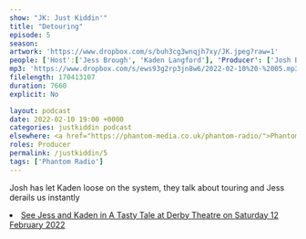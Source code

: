 ```yaml
---
show: "JK: Just Kiddin'"
title: "Detouring"
episode: 5
season: 
artwork: 'https://www.dropbox.com/s/buh3cg3wnqjh7xy/JK.jpeg?raw=1'
people: ['Host':['Jess Brough', 'Kaden Langford'], 'Producer': ['Josh Brunning']]
mp3: 'https://www.dropbox.com/s/ews93g2rp3jn8w6/2022-02-10%20-%2005.mp3?raw=1'
filelength: 170413107
duration: 7660
explicit: No

layout: podcast
date: 2022-02-10 19:00 +0000
categories: justkiddin podcast
elsewhere: <a href="https://phantom-media.co.uk/phantom-radio/">Phantom Media</a>
roles: Producer
permalink: /justkiddin/5
tags: ['Phantom Radio']
---
```


<p>Josh has let Kaden loose on the system, they talk about touring and Jess derails us instantly</p>

<li><a href="https://www.derbytheatre.co.uk/tasty-tale">See Jess and Kaden in A Tasty Tale at Derby Theatre on Saturday 12 February 2022</a></li>
